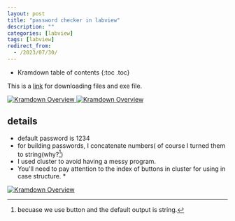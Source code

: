 ```yaml
---
layout: post
title: "password checker in labview"
description: ""
categories: [labview]
tags: [labview]
redirect_from:
  - /2023/07/30/
---
```

* Kramdown table of contents
{:toc .toc}

This is a [link]([https://siavash-aghajani.github.io/blog/2023/07/30/password_checker_in_labview]) for downloading files and exe file.

<a class="post-image" href="/assets/images/posts/pass_front.png">
<img itemprop="image" data-src="/assets/images/posts/pass_front.png" src="/assets/javascripts/unveil/loader.gif" alt="Kramdown Overview" />
</a>

<a class="post-image" href="/assets/images/posts/pass_back.png">
<img itemprop="image" data-src="/assets/images/posts/pass_back.png" src="/assets/javascripts/unveil/loader.gif" alt="Kramdown Overview" />
</a>


## details

* default password is 1234
* for building passwords, I concatenate numbers( of course I turned them to string(why?[^1])
* I used cluster to avoid having a messy program.
* You'll need to pay attention to the index of buttons in cluster for using in case structure.
  *<a class="post-image" href="/assets/images/posts/pass_front2.png">
<img itemprop="image" data-src="/assets/images/posts/pass_front2.png" src="/assets/javascripts/unveil/loader.gif" alt="Kramdown Overview" />
</a>





[^1]: becuase we use button and the default output is string.
